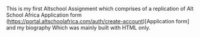 This is my first Altschool Assignment which comprises of a replication of Alt School Africa Application form (https://portal.altschoolafrica.com/auth/create-account)[Application form] and my biography Which was mainly built with HTML only.